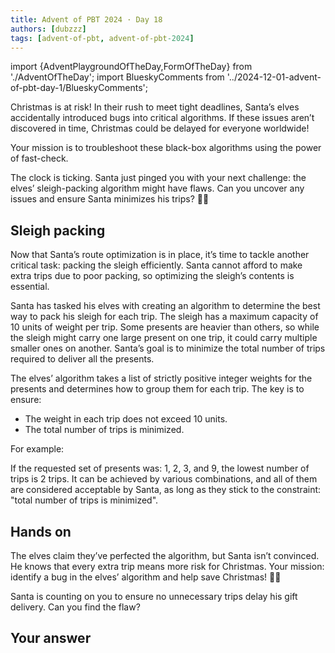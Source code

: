 ```yaml
---
title: Advent of PBT 2024 · Day 18
authors: [dubzzz]
tags: [advent-of-pbt, advent-of-pbt-2024]
---
```


import {AdventPlaygroundOfTheDay,FormOfTheDay} from './AdventOfTheDay';
import BlueskyComments from '../2024-12-01-advent-of-pbt-day-1/BlueskyComments';

Christmas is at risk! In their rush to meet tight deadlines, Santa’s elves accidentally introduced bugs into critical algorithms. If these issues aren’t discovered in time, Christmas could be delayed for everyone worldwide!

Your mission is to troubleshoot these black-box algorithms using the power of fast-check.

The clock is ticking. Santa just pinged you with your next challenge: the elves’ sleigh-packing algorithm might have flaws. Can you uncover any issues and ensure Santa minimizes his trips? 🎄✨

<!--truncate-->

## Sleigh packing

Now that Santa’s route optimization is in place, it’s time to tackle another critical task: packing the sleigh efficiently. Santa cannot afford to make extra trips due to poor packing, so optimizing the sleigh’s contents is essential.

Santa has tasked his elves with creating an algorithm to determine the best way to pack his sleigh for each trip. The sleigh has a maximum capacity of 10 units of weight per trip. Some presents are heavier than others, so while the sleigh might carry one large present on one trip, it could carry multiple smaller ones on another. Santa’s goal is to minimize the total number of trips required to deliver all the presents.

The elves’ algorithm takes a list of strictly positive integer weights for the presents and determines how to group them for each trip. The key is to ensure:

- The weight in each trip does not exceed 10 units.
- The total number of trips is minimized.

For example:

If the requested set of presents was: 1, 2, 3, and 9, the lowest number of trips is 2 trips. It can be achieved by various combinations, and all of them are considered acceptable by Santa, as long as they stick to the constraint: "total number of trips is minimized".

## Hands on

The elves claim they’ve perfected the algorithm, but Santa isn’t convinced. He knows that every extra trip means more risk for Christmas. Your mission: identify a bug in the elves’ algorithm and help save Christmas! 🎄✨

Santa is counting on you to ensure no unnecessary trips delay his gift delivery. Can you find the flaw?

<AdventPlaygroundOfTheDay />

## Your answer

<FormOfTheDay />
